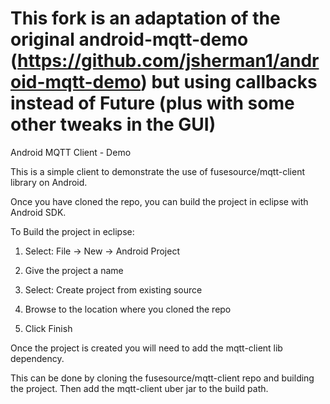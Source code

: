 This fork is an adaptation of the original android-mqtt-demo (https://github.com/jsherman1/android-mqtt-demo)
but using callbacks instead of Future (plus with some other tweaks in the GUI)
=================

Android MQTT Client - Demo

This is a simple client to demonstrate the use of fusesource/mqtt-client library on Android.

Once you have cloned the repo, you can build the project in eclipse with Android SDK.

To Build the project in eclipse:

1) Select: File -> New -> Android Project

2) Give the project a name

3) Select: Create project from existing source

4) Browse to the location where you cloned the repo

5) Click Finish

Once the project is created you will need to add the mqtt-client lib dependency.

This can be done by cloning the fusesource/mqtt-client repo and building the project.
Then add the mqtt-client uber jar to the build path.